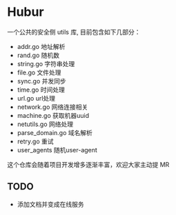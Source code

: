 # Hubur

一个公共的安全侧 utils 库, 目前包含如下几部分：

- addr.go 地址解析
- rand.go 随机数
- string.go 字符串处理
- file.go 文件处理
- sync.go 并发同步
- time.go 时间处理
- url.go url处理
- network.go 网络连接相关
- machine.go 获取机器uuid
- netutils.go 网络处理
- parse_domain.go 域名解析
- retry.go 重试
- user_agents 随机user-agent

这个仓库会随着项目开发增多逐渐丰富，欢迎大家主动提 MR

## TODO

- 添加文档并变成在线服务
